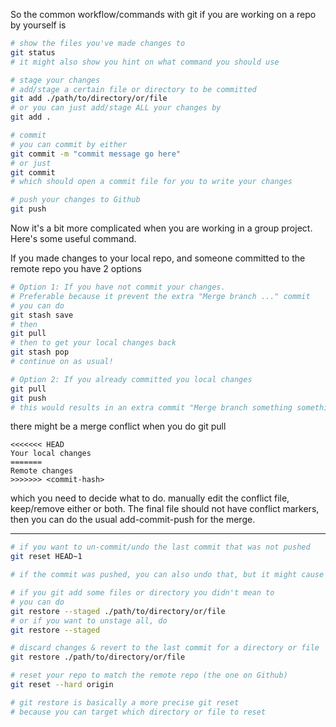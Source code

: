 So the common workflow/commands with git if you are working on a repo by yourself is

```bash
# show the files you've made changes to
git status
# it might also show you hint on what command you should use

# stage your changes
# add/stage a certain file or directory to be committed
git add ./path/to/directory/or/file
# or you can just add/stage ALL your changes by
git add .

# commit
# you can commit by either
git commit -m "commit message go here"
# or just
git commit
# which should open a commit file for you to write your changes

# push your changes to Github
git push
```

Now it's a bit more complicated when you are working in a group project.
Here's some useful command.


If you made changes to your local repo, and someone committed to the remote repo
you have 2 options
```bash
# Option 1: If you have not commit your changes.
# Preferable because it prevent the extra "Merge branch ..." commit
# you can do
git stash save
# then
git pull
# then to get your local changes back
git stash pop
# continue on as usual!
```
```bash
# Option 2: If you already committed you local changes
git pull
git push
# this would results in an extra commit "Merge branch something something..."
```
there might be a merge conflict when you do git pull
```
<<<<<<< HEAD
Your local changes
=======
Remote changes
>>>>>>> <commit-hash>
```
which you need to decide what to do.
manually edit the conflict file, keep/remove either or both.
The final file should not have conflict markers, then you can do the usual add-commit-push for the merge.

---

```bash
# if you want to un-commit/undo the last commit that was not pushed
git reset HEAD~1

# if the commit was pushed, you can also undo that, but it might cause issue for others
```

```bash
# if you git add some files or directory you didn't mean to
# you can do
git restore --staged ./path/to/directory/or/file
# or if you want to unstage all, do
git restore --staged
```


```bash
# discard changes & revert to the last commit for a directory or file
git restore ./path/to/directory/or/file

# reset your repo to match the remote repo (the one on Github)
git reset --hard origin

# git restore is basically a more precise git reset
# because you can target which directory or file to reset
```
